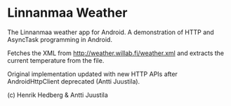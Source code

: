# Linnanmaa Weather

The Linnanmaa weather app for Android. A demonstration of HTTP and AsyncTask programming in Android.

Fetches the XML from http://weather.willab.fi/weather.xml and extracts the current temperature from the file.

Original implementation updated with new HTTP APIs after AndroidHttpClient deprecated (Antti Juustila).

(c) Henrik Hedberg & Antti Juustila

